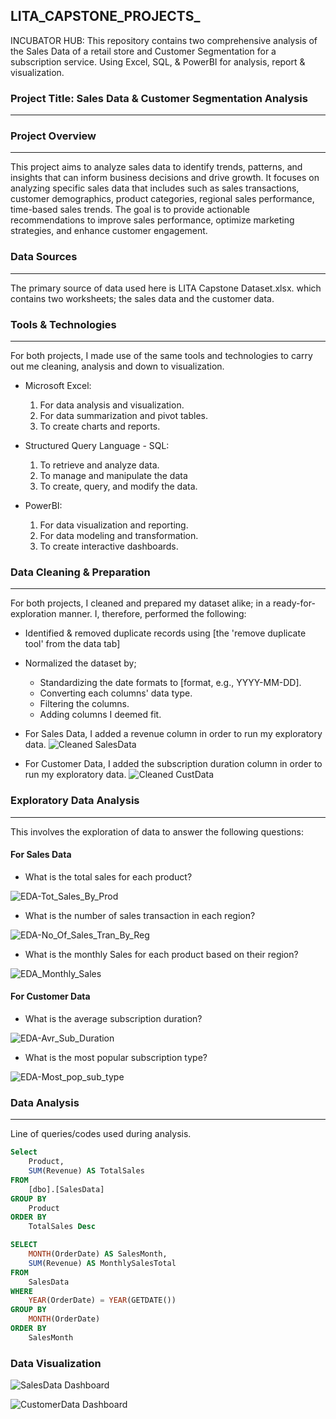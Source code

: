 ## LITA_CAPSTONE_PROJECTS_

INCUBATOR HUB: This repository contains two comprehensive analysis of the Sales Data of a retail store and Customer Segmentation for a subscription service. Using Excel, SQL, &amp; PowerBI for analysis, report & visualization.

### Project Title: Sales Data & Customer Segmentation Analysis
---
### Project Overview
---
This project aims to analyze sales data to identify trends, patterns, and insights that can inform business decisions and drive growth.  It focuses on analyzing specific sales data that includes such as sales transactions, customer demographics, product categories, regional sales performance, time-based sales trends. The goal is to provide actionable recommendations to improve sales performance, optimize marketing strategies, and enhance customer engagement.

### Data Sources
---
The primary source of data used here is LITA Capstone Dataset.xlsx. which contains two worksheets; the sales data and the customer data.

### Tools & Technologies
---
For both projects, I made use of the same tools and technologies to carry out me cleaning, analysis and down to visualization.
- Microsoft Excel: 
  1. For data analysis and visualization.
  2. For data summarization and pivot tables.
  3. To create charts and reports.

- Structured Query Language - SQL: 
  1. To retrieve and analyze data.
  2. To manage and manipulate the data
  3. To create, query, and modify the data.

- PowerBI:
  1. For data visualization and reporting.
  2. For data modeling and transformation.
  3. To create interactive dashboards.

### Data Cleaning & Preparation
---
For both projects, I cleaned and prepared my dataset alike; in a ready-for-exploration manner. I, therefore, performed the following:

- Identified & removed duplicate records using [the 'remove duplicate tool' from the data tab]
- Normalized the dataset by;
    - Standardizing the date formats to [format, e.g., YYYY-MM-DD].
    - Converting each columns' data type.
    - Filtering the columns.
    - Adding columns I deemed fit.

- For Sales Data, I added a revenue column in order to run my exploratory data.
![Cleaned SalesData](https://github.com/user-attachments/assets/48b9284a-a3aa-4a58-87a1-181fa2e5ff36)

- For Customer Data, I added the subscription duration column in order to run my exploratory data.
![Cleaned CustData](https://github.com/user-attachments/assets/770c6f00-2565-44ef-84a0-d8f0003da2b8)

### Exploratory Data Analysis
---
This involves the exploration of data to answer the following questions:

#### For Sales Data

- What is the total sales for each product?

![EDA-Tot_Sales_By_Prod](https://github.com/user-attachments/assets/dad5ea1a-0518-42d4-ab14-6d5c00ff57d5)

- What is the number of sales transaction in each region?

![EDA-No_Of_Sales_Tran_By_Reg](https://github.com/user-attachments/assets/d4e40a0e-e228-4aa9-9d18-fd124d29f786)

- What is the monthly Sales for each product based on their region?

![EDA_Monthly_Sales](https://github.com/user-attachments/assets/d33ee3c8-3cba-43e8-974b-43a60af12a5c)

#### For Customer Data
- What is the average subscription duration?

![EDA-Avr_Sub_Duration](https://github.com/user-attachments/assets/48fa04f0-817f-4b00-afff-c9177fdc3853)

- What is the most popular subscription type?
  
![EDA-Most_pop_sub_type](https://github.com/user-attachments/assets/2fc61889-0091-4c82-ab70-c236b24253c4)

### Data Analysis
---
Line of queries/codes used during analysis.

```SQL
Select 
	Product,
	SUM(Revenue) AS TotalSales
FROM 
	[dbo].[SalesData]
GROUP BY 
	Product
ORDER BY 
	TotalSales Desc
```

```SQL
SELECT 
	MONTH(OrderDate) AS SalesMonth,
	SUM(Revenue) AS MonthlySalesTotal
FROM 
	SalesData
WHERE 
	YEAR(OrderDate) = YEAR(GETDATE())
GROUP BY 
	MONTH(OrderDate)
ORDER BY 
	SalesMonth
```

### Data Visualization

![SalesData Dashboard](https://github.com/user-attachments/assets/ff552317-d222-4dc1-995c-95fbbc27aecd)

![CustomerData Dashboard](https://github.com/user-attachments/assets/3b692215-6f93-43fd-9260-414148320f75)
